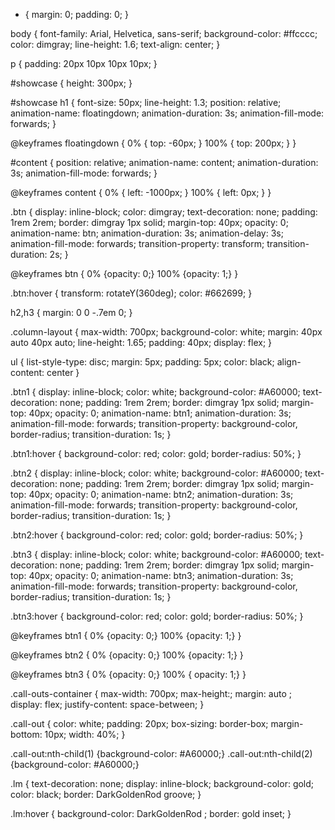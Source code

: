 * {
  margin: 0;
  padding: 0;
}

body {
  font-family: Arial, Helvetica, sans-serif;
  background-color: #ffcccc;
  color: dimgray;
  line-height: 1.6;
  text-align: center;
}

p {
  padding: 20px 10px 10px 10px;
}

#showcase {
  height: 300px;
}

#showcase h1 {
  font-size: 50px;
  line-height: 1.3;
  position: relative;
  animation-name: floatingdown;
  animation-duration: 3s;
  animation-fill-mode: forwards;
}

@keyframes floatingdown {
  0% {
    top: -60px;
  }
  100% {
    top: 200px;
  }
}

#content {
  position: relative;
  animation-name: content;
  animation-duration: 3s;
  animation-fill-mode: forwards;
}

@keyframes content {
  0% {
    left: -1000px;
  }
  100% {
    left: 0px;
  }
}

.btn {
  display: inline-block;
  color: dimgray;
  text-decoration: none;
  padding: 1rem 2rem;
  border: dimgray 1px solid;
  margin-top: 40px;
  opacity: 0;
  animation-name: btn;
  animation-duration: 3s;
  animation-delay: 3s;
  animation-fill-mode: forwards;
  transition-property: transform;
  transition-duration: 2s;
}

@keyframes btn {
  0% {opacity: 0;}
  100% {opacity: 1;}
}

.btn:hover {
  transform: rotateY(360deg);
  color: #662699;
}

h2,h3 {
  margin: 0 0 -.7em 0;
}

.column-layout {
  max-width: 700px;
  background-color: white;
  margin: 40px auto 40px auto;
  line-height: 1.65;
  padding: 40px;
  display: flex;
}

ul {
  list-style-type: disc;
  margin: 5px;
  padding: 5px;
  color: black;
  align-content: center
}

.btn1 {
  display: inline-block;
  color: white;
  background-color: #A60000;
  text-decoration: none;
  padding: 1rem 2rem;
  border: dimgray 1px solid;
  margin-top: 40px;
  opacity: 0;
  animation-name: btn1;
  animation-duration: 3s;
  animation-fill-mode: forwards;
  transition-property: background-color, border-radius;
  transition-duration: 1s;
}

.btn1:hover {
  background-color: red;
  color: gold;
  border-radius: 50%;
}

.btn2 {
  display: inline-block;
  color: white;
  background-color: #A60000;
  text-decoration: none;
  padding: 1rem 2rem;
  border: dimgray 1px solid;
  margin-top: 40px;
  opacity: 0;
  animation-name: btn2;
  animation-duration: 3s;
  animation-fill-mode: forwards;
  transition-property: background-color, border-radius;
  transition-duration: 1s;
}

.btn2:hover {
  background-color: red;
  color: gold;
  border-radius: 50%;
}

.btn3 {
  display: inline-block;
  color: white;
  background-color: #A60000;
  text-decoration: none;
  padding: 1rem 2rem;
  border: dimgray 1px solid;
  margin-top: 40px;
  opacity: 0;
  animation-name: btn3;
  animation-duration: 3s;
  animation-fill-mode: forwards;
  transition-property: background-color, border-radius;
  transition-duration: 1s;
}

.btn3:hover {
  background-color: red;
  color: gold;
  border-radius: 50%;
}

@keyframes btn1 {
  0% {opacity: 0;}
  100% {opacity: 1;}
}

@keyframes btn2 {
  0% {opacity: 0;}
  100% {opacity: 1;}
}

@keyframes btn3 {
  0% {opacity: 0;}
  100% { opacity: 1;}
}

.call-outs-container {
  max-width: 700px;
  max-height:;
  margin: auto ;
  display: flex;
  justify-content: space-between;
}

.call-out {
  color: white;
  padding: 20px;
  box-sizing: border-box;
  margin-bottom: 10px;
  width: 40%;
}

.call-out:nth-child(1) {background-color: #A60000;}
.call-out:nth-child(2) {background-color: #A60000;}

.lm {
  text-decoration: none;
  display: inline-block;
  background-color: gold;
  color: black;
  border: DarkGoldenRod groove;
}

.lm:hover {
  background-color: DarkGoldenRod ;
  border: gold inset;
}













